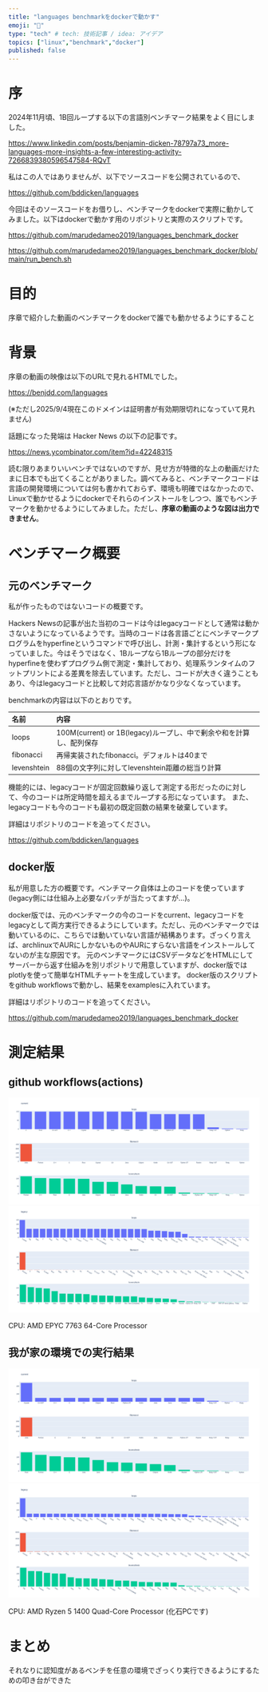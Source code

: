 ```yaml
---
title: "languages benchmarkをdockerで動かす"
emoji: "📝"
type: "tech" # tech: 技術記事 / idea: アイデア
topics: ["linux","benchmark","docker"]
published: false
---
```

# 序

2024年11月頃、1B回ループする以下の言語別ベンチマーク結果をよく目にしました。

https://www.linkedin.com/posts/benjamin-dicken-78797a73_more-languages-more-insights-a-few-interesting-activity-7266839380596547584-RQvT

私はこの人ではありませんが、以下でソースコードを公開されているので、

https://github.com/bddicken/languages

今回はそのソースコードをお借りし、ベンチマークをdockerで実際に動かしてみました。以下はdockerで動かす用のリポジトリと実際のスクリプトです。

https://github.com/marudedameo2019/languages_benchmark_docker

https://github.com/marudedameo2019/languages_benchmark_docker/blob/main/run_bench.sh


# 目的

序章で紹介した動画のベンチマークをdockerで誰でも動かせるようにすること

# 背景

序章の動画の映像は以下のURLで見れるHTMLでした。

https://benjdd.com/languages

(※ただし2025/9/4現在このドメインは証明書が有効期限切れになっていて見れません)

話題になった発端は Hacker News の以下の記事です。

https://news.ycombinator.com/item?id=42248315

読む限りあまりいいベンチではないのですが、見せ方が特徴的な上の動画だけたまに日本でも出てくることがありました。調べてみると、ベンチマークコードは言語の開発環境については何も書かれておらず、環境も明確ではなかったので、Linuxで動かせるようにdockerでそれらのインストールをしつつ、誰でもベンチマークを動かせるようにしてみました。ただし、**序章の動画のような図は出力できません**。

# ベンチマーク概要

## 元のベンチマーク

私が作ったものではないコードの概要です。

Hackers Newsの記事が出た当初のコードは今はlegacyコードとして通常は動かさないようになっているようです。当時のコードは各言語ごとにベンチマークプログラムをhyperfineというコマンドで呼び出し、計測・集計するという形になっていました。今はそうではなく、1Bループなら1Bループの部分だけをhyperfineを使わずプログラム側で測定・集計しており、処理系ランタイムのフットプリントによる差異を除去しています。ただし、コードが大きく違うこともあり、今はlegacyコードと比較して対応言語がかなり少なくなっています。

benchmarkの内容は以下のとおりです。

|名前|内容|
|:--|:--|
|loops|100M(current) or 1B(legacy)ループし、中で剰余や和を計算し、配列保存|
|fibonacci|再帰実装されたfibonacci。デフォルトは40まで|
|levenshtein|88個の文字列に対してlevenshtein距離の総当り計算|

機能的には、legacyコードが固定回数繰り返して測定する形だったのに対して、今のコードは所定時間を超えるまでループする形になっています。
また、legacyコードも今のコードも最初の既定回数の結果を破棄しています。

詳細はリポジトリのコードを追ってください。

https://github.com/bddicken/languages

## docker版

私が用意した方の概要です。ベンチマーク自体は上のコードを使っています(legacy側には仕組み上必要なパッチが当たってますが…)。

docker版では、元のベンチマークの今のコードをcurrent、legacyコードをlegacyとして両方実行できるようにしています。ただし、元のベンチマークでは動いているのに、こちらでは動いていない言語が結構あります。ざっくり言えば、archlinuxでAURにしかないものやAURにすらない言語をインストールしてないのが主な原因です。
元のベンチマークにはCSVデータなどをHTMLにしてサーバーから返す仕組みを別リポジトリで用意していますが、docker版ではplotlyを使って簡単なHTMLチャートを生成しています。
docker版のスクリプトをgithub workflowsで動かし、結果をexamplesに入れています。

詳細はリポジトリのコードを追ってください。

https://github.com/marudedameo2019/languages_benchmark_docker

# 測定結果

## github workflows(actions)

![](/images/5dd96c0329d595_001.png)
![](/images/5dd96c0329d595_002.png)

CPU: AMD EPYC 7763 64-Core Processor

## 我が家の環境での実行結果

![](/images/5dd96c0329d595_003.png)
![](/images/5dd96c0329d595_004.png)

CPU: AMD Ryzen 5 1400 Quad-Core Processor
(化石PCです)

# まとめ

それなりに認知度があるベンチを任意の環境でざっくり実行できるようにするための叩き台ができた
